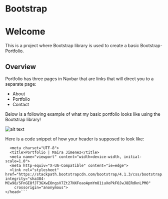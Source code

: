 # Bootstrap
# Welcome
This is a project where Bootstrap library is used to create a basic Bootstrap-Portfolio.
## Overview
Portfolio has three pages in Navbar that are links that will direct you to a separate page:
* About
* Portfolio
* Contact

Below is a following example of what my basic portfolio looks like using the Bootstrap library!

![alt text](assets/images/Bootstrap.gif)

Here is a code snippet of how your header is supposed to look like:

```<head>
  <meta charset="UTF-8">
  <title>Portfolio | Maira Jimenez</title>
  <meta name="viewport" content="width=device-width, initial-scale=1.0">
  <meta http-equiv="X-UA-Compatible" content="ie=edge">
  <link rel="stylesheet" href="https://stackpath.bootstrapcdn.com/bootstrap/4.1.3/css/bootstrap.min.css" integrity="sha384-MCw98/SFnGE8fJT3GXwEOngsV7Zt27NXFoaoApmYm81iuXoPkFOJwJ8ERdknLPMO"
    crossorigin="anonymous">
</head>```
